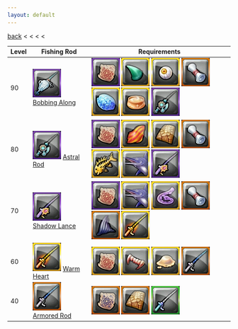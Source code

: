 ```yaml
---
layout: default
---
```


[back](../) < < < <

| Level | Fishing Rod | Requirements |
| ----- | ----------- | ------------ |
| 90 | [![Bobbing Along](bobbing-along.jpg)](https://www.aurakingdom-db.com/item/19125-bobbing-along) [Bobbing Along](https://www.aurakingdom-db.com/item/19125-bobbing-along) | [![Fusion Formula: Westwind Wristband](fusion-formula-westwind-wristband.jpg)](https://www.aurakingdom-db.com/item/19135-fusion-formula-westwind-wristband) [![Good Luck Goldie's Claws](good-luck-goldies-claws-x2.jpg)](https://www.aurakingdom-db.com/item/19156-good-luck-goldies-claws) [![Omniscient Eye](omniscient-eye-x2.jpg)](https://www.aurakingdom-db.com/item/13689-omniscient-eye) [![Blueprint: Lv.9 Strength Fishing Rod Parts](blueprint-lv9-strength-fishing-rod-parts.jpg)](https://www.aurakingdom-db.com/item/19169-blueprint-lv9-strength-fishing-rod-parts) [![Good Luck Goldie's Reinforced Shell](good-luck-goldies-reinforced-shell-x5.jpg)](https://www.aurakingdom-db.com/item/19157-good-luck-goldies-reinforced-shell) [![Premium Butterfly Fish Oil](premium-butterfly-fish-oil-x5.jpg)](https://www.aurakingdom-db.com/item/18267-premium-butterfly-fish-oil) [![Astral Rod](astral-rod.jpg)](https://www.aurakingdom-db.com/item/17253-astral-rod) |
| 80 | [![Astral Rod](astral-rod.jpg)](https://www.aurakingdom-db.com/item/17253-astral-rod) [Astral Rod](https://www.aurakingdom-db.com/item/17253-astral-rod) | [![Fusion Formula: Astral Rod](fusion-formula-astral-rod.jpg)](https://www.aurakingdom-db.com/item/17273-fusion-formula-astral-rod) [![Suckermouth Catfish Meat](suckermouth-catfish-meat-x2.jpg)](https://www.aurakingdom-db.com/item/17298-suckermouth-catfish-meat) [![Deep Sea Tuna Scale](deep-sea-tuna-scale-x2.jpg)](https://www.aurakingdom-db.com/item/13172-deep-sea-tuna-scale) [![Blueprint: Lv.8 Strength Fishing Rod Parts](blueprint-lv8-strength-fishing-rod-parts.jpg)](https://www.aurakingdom-db.com/item/17376-blueprint-lv8-strength-fishing-rod-parts) [![Giant Energized Fish Bones](giant-energized-fish-bones-x5.jpg)](https://www.aurakingdom-db.com/item/17300-giant-energized-fish-bones) [![Iron-Armor Long Jaw](iron-armor-long-jaw-x5.jpg)](https://www.aurakingdom-db.com/item/15513-iron-armor-long-jaw) [![Shadow Lance](shadow-lance.jpg)](https://www.aurakingdom-db.com/item/15429-shadow-lance) |
| 70 | [![Shadow Lance](shadow-lance.jpg)](https://www.aurakingdom-db.com/item/15429-shadow-lance) [Shadow Lance](https://www.aurakingdom-db.com/item/15429-shadow-lance) | [![Fusion Formula: Shadow Lance](fusion-formula-shadow-lance.jpg)](https://www.aurakingdom-db.com/item/15464-fusion-formula-shadow-lance) [![Iron-Armor Long Jaw](iron-armor-long-jaw-x2.jpg)](https://www.aurakingdom-db.com/item/15513-iron-armor-long-jaw) [![Crimson Tentacle](crimson-tentacle-x2.jpg)](https://www.aurakingdom-db.com/item/14483-crimson-tentacle) [![Fishing Equipment Blueprint: Lv.7 Strength Fishing Rod Parts](fishing-equipment-blueprint-lv7-strength-fishing-rod-parts.jpg)](https://www.aurakingdom-db.com/item/15937-fishing-equipment-blueprint-lv7-strength-fishing-rod-parts) [![Small Dorsal Fin](small-dorsal-fin-x5.jpg)](https://www.aurakingdom-db.com/item/15512-small-dorsal-fin) [![Warm Heart](warm-heart.jpg)](https://www.aurakingdom-db.com/item/14417-warm-heart) |
| 60 | [![Warm Heart](warm-heart.jpg)](https://www.aurakingdom-db.com/item/14417-warm-heart) [Warm Heart](https://www.aurakingdom-db.com/item/14417-warm-heart) | [![Fusion Formula: Warm Heart](fusion-formula-warm-heart.jpg)](https://www.aurakingdom-db.com/item/14492-fusion-formula-warm-heart) [![Bloodthirsty Fangs](bloodthirsty-fangs-x1.jpg)](https://www.aurakingdom-db.com/item/14479-bloodthirsty-fangs) [![Waterfall Catfish Mucus](waterfall-catfish-mucus-x1.jpg)](https://www.aurakingdom-db.com/item/13184-waterfall-catfish-mucus) [![Armored Rod](armored-rod.jpg)](https://www.aurakingdom-db.com/item/12803-armored-rod) |
| 40 | [![Armored Rod](armored-rod.jpg)](https://www.aurakingdom-db.com/item/12803-armored-rod) [Armored Rod](https://www.aurakingdom-db.com/item/12803-armored-rod) | [![Fusion Formula: Armored Rod](fusion-formula-armored-rod.jpg)](https://www.aurakingdom-db.com/item/13095-fusion-formula-armored-rod) [![Thick Fish Scales](thick-fish-scales-x1.jpg)](https://www.aurakingdom-db.com/item/13158-thick-fish-scales) [![Professional Stone Fishing Rod](professional-stone-fishing-rod.jpg)](https://www.aurakingdom-db.com/item/12788-professional-stone-fishing-rod) |
